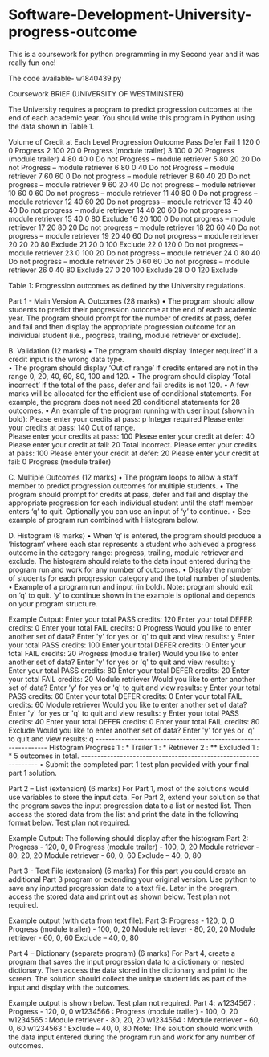# Software-Development-University-progress-outcome

This is a coursework for python programming in my Second year and it was really fun one!

The code available- w1840439.py

Coursework BRIEF (UNIVERSITY OF WESTMINSTER)

The University requires a program to predict progression outcomes at the end of each academic 
year. You should write this program in Python using the data shown in Table 1. 
 
 Volume of Credit at Each Level  Progression Outcome 
 Pass Defer Fail 
1 120 0 0 Progress 
2 100 20 0 Progress (module trailer) 
3 100 0 20 Progress (module trailer) 
4 80 40 0 Do not Progress – module retriever 
5 80 20 20 Do not Progress – module retriever 
6 80 0 40 Do not Progress – module retriever 
7 60 60 0 Do not progress – module retriever 
8 60 40 20 Do not progress – module retriever 
9 60 20 40 Do not progress – module retriever 
10 60 0 60 Do not progress – module retriever 
11 40 80 0 Do not progress – module retriever 
12 40 60 20 Do not progress – module retriever 
13 40 40 40 Do not progress – module retriever 
14 40 20 60 Do not progress – module retriever 
15 40 0 80 Exclude 
16 20 100 0 Do not progress – module retriever 
17 20 80 20 Do not progress – module retriever 
18 20 60 40 Do not progress – module retriever 
19 20 40 60 Do not progress – module retriever 
20 20 20 80 Exclude 
21 20 0 100 Exclude 
22 0 120 0 Do not progress – module retriever 
23 0 100 20 Do not progress – module retriever 
24 0 80 40 Do not progress – module retriever 
25 0 60 60 Do not progress – module retriever 
26 0 40 80 Exclude 
27 0 20 100 Exclude 
28 0 0 120 Exclude 

Table 1: Progression outcomes as defined by the University regulations. 

Part 1 - Main Version 
A. Outcomes (28 marks) 
• The program should allow students to predict their progression outcome at the end of each 
academic year. The program should prompt for the number of credits at pass, defer and fail 
and then display the appropriate progression outcome for an individual student (i.e., 
progress, trailing, module retriever or exclude). 
 
B. Validation (12 marks) 
• The program should display ‘Integer required’ if a credit input is the wrong data type.  
• The program should display ‘Out of range’ if credits entered are not in the range 0, 20, 40, 
60, 80, 100 and 120. 
• The program should display ‘Total incorrect’ if the total of the pass, defer and fail credits is 
not 120. 
• A few marks will be allocated for the efficient use of conditional statements.  For example, 
the program does not need 28 conditional statements for 28 outcomes. 
• An example of the program running with user input (shown in bold): 
Please enter your credits at pass: p 
Integer required 
Please enter your credits at pass: 140 
Out of range.  
Please enter your credits at pass: 100 
Please enter your credit at defer: 40 
Please enter your credit at fail: 20 
Total incorrect. 
Please enter your credits at pass: 100 
Please enter your credit at defer: 20 
Please enter your credit at fail: 0 
Progress (module trailer) 

C. Multiple Outcomes (12 marks) 
• The program loops to allow a staff member to predict progression outcomes for multiple 
students. 
• The program should prompt for credits at pass, defer and fail and display the appropriate 
progression for each individual student until the staff member enters ‘q’ to quit.  Optionally 
you can use an input of ‘y’ to continue. 
• See example of program run combined with Histogram below. 

D. Histogram (8 marks) 
• When ‘q’ is entered, the program should produce a ‘histogram’ where each star represents a 
student who achieved a progress outcome in the category range: progress, trailing, module 
retriever and exclude. The histogram should relate to the data input entered during the 
program run and work for any number of outcomes. 
• Display the number of students for each progression category and the total number of 
students. 
• Example of a program run and input (in bold). Note: program should exit on ‘q’ to quit.  ‘y’ to 
continue shown in the example is optional and depends on your program structure. 


Example Output: 
Enter your total PASS credits: 120 
Enter your total DEFER credits: 0 
Enter your total FAIL credits: 0 
Progress 
Would you like to enter another set of data? 
Enter 'y' for yes or 'q' to quit and view results: y 
Enter your total PASS credits: 100 
Enter your total DEFER credits: 0 
Enter your total FAIL credits: 20 
Progress (module trailer) 
Would you like to enter another set of data? 
Enter 'y' for yes or 'q' to quit and view results: y      
Enter your total PASS credits: 80 
Enter your total DEFER credits: 20 
Enter your total FAIL credits: 20 
Module retriever 
Would you like to enter another set of data? 
Enter 'y' for yes or 'q' to quit and view results: y 
Enter your total PASS credits: 60 
Enter your total DEFER credits: 0 
Enter your total FAIL credits: 60 
Module retriever 
Would you like to enter another set of data? 
Enter 'y' for yes or 'q' to quit and view results: y 
Enter your total PASS credits: 40 
Enter your total DEFER credits: 0 
Enter your total FAIL credits: 80 
Exclude 
Would you like to enter another set of data? 
Enter 'y' for yes or 'q' to quit and view results: q --------------------------------------------------------------- 
Histogram 
Progress 1  : * 
Trailer 1   : * 
Retriever 2 : ** 
Excluded 1  : * 
5 outcomes in total. ---------------------------------------------------------------- 
• Submit the completed part 1 test plan provided with your final part 1 solution.  



Part 2 – List (extension) (6 marks) 
For Part 1, most of the solutions would use variables to store the input data.  For Part 2, extend your 
solution so that the program saves the input progression data to a list or nested list. Then access the 
stored data from the list and print the data in the following format below.  Test plan not required.  


Example Output: The following should display after the histogram 
Part 2: 
Progress - 120, 0, 0 
Progress (module trailer) - 100, 0, 20 
Module retriever - 80, 20, 20 
Module retriever - 60, 0, 60 
Exclude – 40, 0, 80 

Part 3 - Text File (extension) (6 marks) 
For this part you could create an additional Part 3 program or extending your original version. 
Use python to save any inputted progression data to a text file. Later in the program, access the stored 
data and print out as shown below. Test plan not required. 

Example output (with data from text file): 
Part 3: 
Progress - 120, 0, 0 
Progress (module trailer) - 100, 0, 20 
Module retriever - 80, 20, 20 
Module retriever - 60, 0, 60 
Exclude – 40, 0, 80 
      
Part 4 – Dictionary (separate program) (6 marks) 
For Part 4, create a program that saves the input progression data to a dictionary or nested dictionary. 
Then access the data stored in the dictionary and print to the screen. The solution should collect the 
unique student ids as part of the input and display with the outcomes. 

Example output is shown below. Test plan not required. 
Part 4: 
w1234567 : Progress - 120, 0, 0 
w1234566 : Progress (module trailer) - 100, 0, 20 
w1234565 : Module retriever - 80, 20, 20 
w1234564 : Module retriever - 60, 0, 60 
w1234563 : Exclude – 40, 0, 80 
Note: The solution should work with the data input entered during the program run and work for 
any number of outcomes.   

